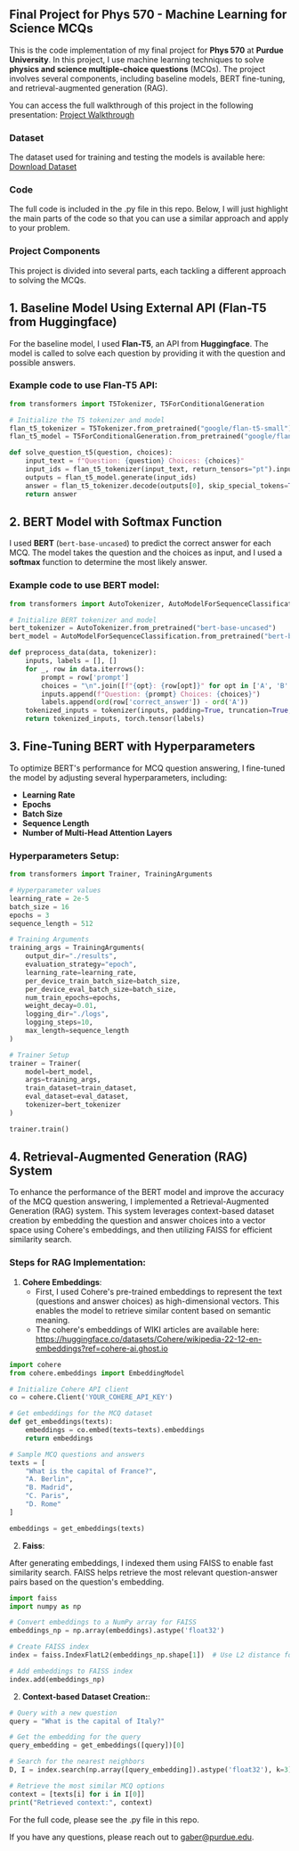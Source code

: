 ## Final Project for Phys 570 - Machine Learning for Science MCQs

This is the code implementation of my final project for **Phys 570** at **Purdue University**. In this project, I use machine learning techniques to solve **physics and science multiple-choice questions** (MCQs). The project involves several components, including baseline models, BERT fine-tuning, and retrieval-augmented generation (RAG).

You can access the full walkthrough of this project in the following presentation:
[Project Walkthrough](https://drive.google.com/file/d/1KBg6pgkWvVlH1pGPQY25nZis4VJfcQnp/view?usp=sharing)

### Dataset
The dataset used for training and testing the models is available here:
[Download Dataset](https://drive.google.com/file/d/1veQDqHIz3M7RYvw7XQQdk_m1HafHHZI1/view?usp=sharing)

### Code
The full code is included in the .py file in this repo. Below, I will just highlight the main parts of the code so that you can use a similar approach and apply to your problem.

### Project Components
This project is divided into several parts, each tackling a different approach to solving the MCQs.

## 1. Baseline Model Using External API (Flan-T5 from Huggingface)
For the baseline model, I used **Flan-T5**, an API from **Huggingface**. The model is called to solve each question by providing it with the question and possible answers. 

### Example code to use Flan-T5 API:
```python
from transformers import T5Tokenizer, T5ForConditionalGeneration

# Initialize the T5 tokenizer and model
flan_t5_tokenizer = T5Tokenizer.from_pretrained("google/flan-t5-small")
flan_t5_model = T5ForConditionalGeneration.from_pretrained("google/flan-t5-small")

def solve_question_t5(question, choices):
    input_text = f"Question: {question} Choices: {choices}"
    input_ids = flan_t5_tokenizer(input_text, return_tensors="pt").input_ids
    outputs = flan_t5_model.generate(input_ids)
    answer = flan_t5_tokenizer.decode(outputs[0], skip_special_tokens=True)
    return answer
```

## 2. BERT Model with Softmax Function

I used **BERT** (`bert-base-uncased`) to predict the correct answer for each MCQ. The model takes the question and the choices as input, and I used a **softmax** function to determine the most likely answer.

### Example code to use BERT model:

```python
from transformers import AutoTokenizer, AutoModelForSequenceClassification

# Initialize BERT tokenizer and model
bert_tokenizer = AutoTokenizer.from_pretrained("bert-base-uncased")
bert_model = AutoModelForSequenceClassification.from_pretrained("bert-base-uncased", num_labels=5)

def preprocess_data(data, tokenizer):
    inputs, labels = [], []
    for _, row in data.iterrows():
        prompt = row['prompt']
        choices = "\n".join([f"{opt}: {row[opt]}" for opt in ['A', 'B', 'C', 'D', 'E']])
        inputs.append(f"Question: {prompt} Choices: {choices}")
        labels.append(ord(row['correct_answer']) - ord('A'))
    tokenized_inputs = tokenizer(inputs, padding=True, truncation=True, return_tensors="pt")
    return tokenized_inputs, torch.tensor(labels)
```

## 3. Fine-Tuning BERT with Hyperparameters

To optimize BERT's performance for MCQ question answering, I fine-tuned the model by adjusting several hyperparameters, including:

- **Learning Rate**
- **Epochs**
- **Batch Size**
- **Sequence Length**
- **Number of Multi-Head Attention Layers**

### Hyperparameters Setup:

```python
from transformers import Trainer, TrainingArguments

# Hyperparameter values
learning_rate = 2e-5
batch_size = 16
epochs = 3
sequence_length = 512

# Training Arguments
training_args = TrainingArguments(
    output_dir="./results",
    evaluation_strategy="epoch",
    learning_rate=learning_rate,
    per_device_train_batch_size=batch_size,
    per_device_eval_batch_size=batch_size,
    num_train_epochs=epochs,
    weight_decay=0.01,
    logging_dir="./logs",
    logging_steps=10,
    max_length=sequence_length
)

# Trainer Setup
trainer = Trainer(
    model=bert_model,
    args=training_args,
    train_dataset=train_dataset,
    eval_dataset=eval_dataset,
    tokenizer=bert_tokenizer
)

trainer.train()
```

## 4. Retrieval-Augmented Generation (RAG) System

To enhance the performance of the BERT model and improve the accuracy of the MCQ question answering, I implemented a Retrieval-Augmented Generation (RAG) system. This system leverages context-based dataset creation by embedding the question and answer choices into a vector space using Cohere's embeddings, and then utilizing FAISS for efficient similarity search.

### Steps for RAG Implementation:

1. **Cohere Embeddings**:
   - First, I used Cohere's pre-trained embeddings to represent the text (questions and answer choices) as high-dimensional vectors. This enables the model to retrieve similar content based on semantic meaning.
   - The cohere's embeddings of WIKI articles are available here:
https://huggingface.co/datasets/Cohere/wikipedia-22-12-en-embeddings?ref=cohere-ai.ghost.io

```python
import cohere
from cohere.embeddings import EmbeddingModel

# Initialize Cohere API client
co = cohere.Client('YOUR_COHERE_API_KEY')

# Get embeddings for the MCQ dataset
def get_embeddings(texts):
    embeddings = co.embed(texts=texts).embeddings
    return embeddings

# Sample MCQ questions and answers
texts = [
    "What is the capital of France?",
    "A. Berlin",
    "B. Madrid",
    "C. Paris",
    "D. Rome"
]

embeddings = get_embeddings(texts)
```

2. **Faiss**:

After generating embeddings, I indexed them using FAISS to enable fast similarity search. FAISS helps retrieve the most relevant question-answer pairs based on the question's embedding.
```python
import faiss
import numpy as np

# Convert embeddings to a NumPy array for FAISS
embeddings_np = np.array(embeddings).astype('float32')

# Create FAISS index
index = faiss.IndexFlatL2(embeddings_np.shape[1])  # Use L2 distance for similarity

# Add embeddings to FAISS index
index.add(embeddings_np)

```
2. **Context-based Dataset Creation:**:

```python
# Query with a new question
query = "What is the capital of Italy?"

# Get the embedding for the query
query_embedding = get_embeddings([query])[0]

# Search for the nearest neighbors
D, I = index.search(np.array([query_embedding]).astype('float32'), k=3)

# Retrieve the most similar MCQ options
context = [texts[i] for i in I[0]]
print("Retrieved context:", context)
```

For the full code, please see the .py file in this repo. 

If you have any questions, please reach out to gaber@purdue.edu.





